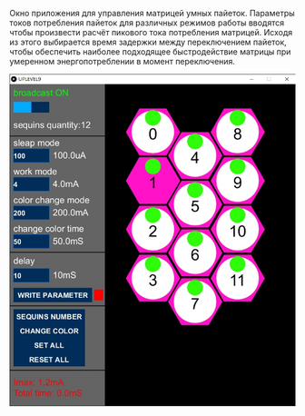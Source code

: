 Окно приложения для управления матрицей умных пайеток.
Параметры токов потребления пайеток для различных режимов работы вводятся чтобы произвести расчёт пикового тока потребления матрицей. Исходя из этого выбирается время задержки между переключением пайеток, чтобы обеспечить наиболее подходящее быстродействие матрицы при умеренном энергопотреблении в момент переключения.

![Окно приложения](https://github.com/ArtemMechanik/SmartSequins/blob/main/Mk.9/source/Окно%20приложения.jpg)
